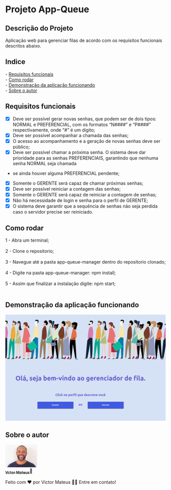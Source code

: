 # Projeto App-Queue

## Descrição do Projeto

<p>Aplicação web para gerenciar filas de acordo com os requisitos funcionais descritos abaixo.</p>


## Indice
<p>
 - <a href="##requesitos">Requisitos funcionais</a><br>
 - <a href="##rodar">Como rodar</a><br>
 - <a href="##demo">Demonstração da aplicação funcionando</a><br>
 - <a href="##autor">Sobre o autor</a><br>
</p>


## Requisitos funcionais
  - [x] Deve ser possível gerar novas senhas, que podem ser de dois tipos: NORMAL e PREFERENCIAL, com os formatos “N####” e “P####” respectivamente, onde “#” é um dígito;
  - [x] Deve ser possível acompanhar a chamada das senhas;
  - [x] O acesso ao acompanhamento e a geração de novas senhas deve ser público;
  - [x] Deve ser possível chamar a próxima senha. O sistema deve dar prioridade para as senhas PREFERENCIAIS, garantindo que nenhuma senha NORMAL seja chamada
  - se ainda houver alguma PREFERENCIAL pendente;
  - [x] Somente o GERENTE será capaz de chamar próximas senhas;
  - [x] Deve ser possível reiniciar a contagem das senhas;
  - [x] Somente o GERENTE será capaz de reiniciar a contagem de senhas;
  - [x] Não há necessidade de login e senha para o perfil de GERENTE;
  - [x] O sistema deve garantir que a sequência de senhas não seja perdida caso o servidor precise ser reiniciado.

## Como rodar
<p>
  1 - Abra um terminal;<br><br>
  2 - Clone o repositorio;<br><br>
  3 - Navegue até a pasta app-queue-manager dentro do repositorio clonado;<br><br>
  4 - Digite na pasta app-queue-manager: npm install;<br><br>
  5 - Assim que finalizar a instalação digite: npm start;<br><br>
</p>

## Demonstração da aplicação funcionando

  <img alt="gif app" title="#gifApp" src="./app-queue-manager-work.gif" width="550px;" />

## Sobre o autor

<a href="https://www.linkedin.com/in/victor-mateus-ferreira/">
 <img style="border-radius: 6px;" src="./Avatar.jpeg" width="100px;" alt=""/>
 <br>
 <sub><b>Vctor Mateus</b></sub></a>🚀</a><br>


Feito com ❤️ por Victor Mateus 👋🏽 Entre em contato!
